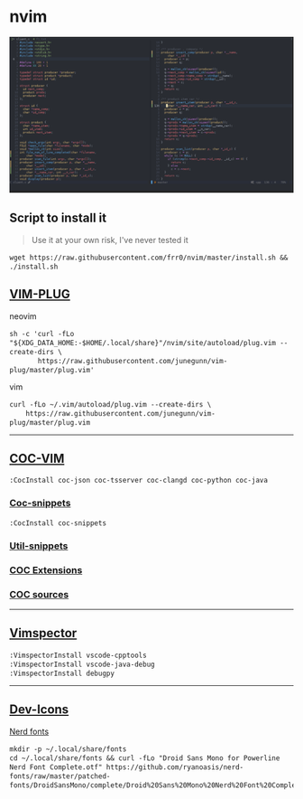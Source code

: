 # nvim

![image](Nvim.png)

## Script to install it

> Use it at your own risk, I've never tested it

```
wget https://raw.githubusercontent.com/frr0/nvim/master/install.sh && ./install.sh
```

## [VIM-PLUG](https://github.com/junegunn/vim-plug)

neovim

```
sh -c 'curl -fLo "${XDG_DATA_HOME:-$HOME/.local/share}"/nvim/site/autoload/plug.vim --create-dirs \
       https://raw.githubusercontent.com/junegunn/vim-plug/master/plug.vim'
```

vim

```
curl -fLo ~/.vim/autoload/plug.vim --create-dirs \
    https://raw.githubusercontent.com/junegunn/vim-plug/master/plug.vim
```
-------------------------------------------

## [COC-VIM](https://github.com/neoclide/coc.nvim)

```
:CocInstall coc-json coc-tsserver coc-clangd coc-python coc-java
```

### [Coc-snippets](https://github.com/neoclide/coc-snippets)

```
:CocInstall coc-snippets
```

### [Util-snippets](https://github.com/sirver/UltiSnips)

### [COC Extensions](https://github.com/neoclide/coc.nvim/wiki/Using-coc-extensions)

### [COC sources](https://github.com/neoclide/coc-sources)

--------------------------------------------------------------------------------------------------------

## [Vimspector](https://github.com/puremourning/vimspector#supported-languages)

```
:VimspectorInstall vscode-cpptools 
:VimspectorInstall vscode-java-debug 
:VimspectorInstall debugpy
```

--------------------------------------------------------------------------------------------------------

## [Dev-Icons](https://github.com/ryanoasis/vim-devicons)

[Nerd fonts](https://github.com/ryanoasis/nerd-fonts#font-installation)

```
mkdir -p ~/.local/share/fonts
cd ~/.local/share/fonts && curl -fLo "Droid Sans Mono for Powerline Nerd Font Complete.otf" https://github.com/ryanoasis/nerd-fonts/raw/master/patched-fonts/DroidSansMono/complete/Droid%20Sans%20Mono%20Nerd%20Font%20Complete.otf
```
